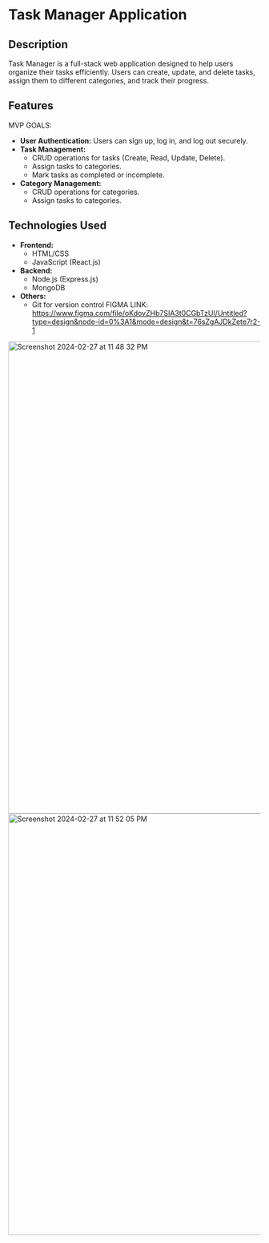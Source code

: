 # Task Manager Application

## Description

Task Manager is a full-stack web application designed to help users organize their tasks efficiently. Users can create, update, and delete tasks, assign them to different categories, and track their progress.

## Features
MVP GOALS: 
- **User Authentication:** Users can sign up, log in, and log out securely.
- **Task Management:**
  - CRUD operations for tasks (Create, Read, Update, Delete).
  - Assign tasks to categories.
  - Mark tasks as completed or incomplete.
- **Category Management:**
  - CRUD operations for categories.
  - Assign tasks to categories.

## Technologies Used
- **Frontend:**
  - HTML/CSS
  - JavaScript (React.js)
- **Backend:**
  - Node.js (Express.js)
  - MongoDB 
- **Others:**
  - Git for version control
FIGMA LINK: https://www.figma.com/file/oKdovZHb7SIA3t0CGbTzUI/Untitled?type=design&node-id=0%3A1&mode=design&t=76sZgAJDkZete7r2-1

<img width="942" alt="Screenshot 2024-02-27 at 11 48 32 PM" src="https://github.com/yanitdm18/Task-Manager-/assets/156823558/2aaa15a9-0a2d-4670-8564-9fc942565d44">


<img width="841" alt="Screenshot 2024-02-27 at 11 52 05 PM" src="https://github.com/yanitdm18/Task-Manager-/assets/156823558/f93bfb73-055f-4af8-a61f-779f3d01e52b">
